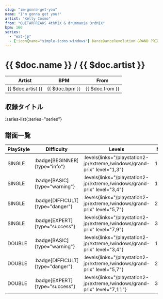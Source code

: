 ```yaml
---
slug: "im-gonna-get-you"
name: "I'm gonna get you!"
artist: "Kelly Cosmo"
from: "GUITARFREAKS 4thMIX & drummania 3rdMIX"
bpm: 160
series:
  - "ext-jp"
  - [:icon{name="simple-icons:windows"} DanceDanceRevolution GRAND PRIX](/windows/grand-prix)
---
```


# {{ $doc.name }} / {{ $doc.artist }}

|Artist|BPM|From|
|------|---|----|
|{{ $doc.artist }}|{{ $doc.bpm }}|{{ $doc.from }}|

## 収録タイトル

:series-list{:series="series"}

## 譜面一覧

|PlayStyle|Difficulty|Levels|Notes|Movie|
|---------|----------|------|-----|-----|
|SINGLE| :badge[BEGINNER]{type="info"}| :levels{links="/playstation2-jp/extreme,/windows/grand-prix" level="1,3"}|103/0||
|SINGLE| :badge[BASIC]{type="warning"}| :levels{links="/playstation2-jp/extreme,/windows/grand-prix" level="3,4"}|137/3||
|SINGLE| :badge[DIFFICULT]{type="danger"}| :levels{links="/playstation2-jp/extreme,/windows/grand-prix" level="5,7"}|214/12||
|SINGLE| :badge[EXPERT]{type="success"}| :levels{links="/playstation2-jp/extreme,/windows/grand-prix" level="7,9"}|313/6||
|DOUBLE| :badge[BASIC]{type="warning"}| :levels{links="/playstation2-jp/extreme,/windows/grand-prix" level="3,4"}|129/2||
|DOUBLE| :badge[DIFFICULT]{type="danger"}| :levels{links="/playstation2-jp/extreme,/windows/grand-prix" level="5,7"}|213/9||
|DOUBLE| :badge[EXPERT]{type="success"}| :levels{links="/playstation2-jp/extreme,/windows/grand-prix" level="7,11"}|307/4||
